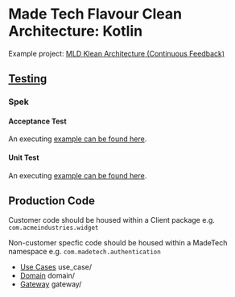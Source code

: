 # Made Tech Flavour Clean Architecture: Kotlin 

Example project: [MLD Klean Architecture (Continuous Feedback)](https://github.com/madetech/dojos/tree/67eb97d93135ae0fc54bada70e2d2656f7873b88/mld-klean-architecture)

## [Testing](../learn/ATDD.md)
### Spek

#### Acceptance Test
An executing [example can be found here](https://github.com/madetech/dojos/blob/67eb97d93135ae0fc54bada70e2d2656f7873b88/mld-klean-architecture/src/test/kotlin/io/continuousfeedback/core/test/acceptance/TeamNotificationsSpec.kt).

#### Unit Test
An executing [example can be found here](https://github.com/madetech/dojos/blob/67eb97d93135ae0fc54bada70e2d2656f7873b88/mld-klean-architecture/src/test/kotlin/io/continuousfeedback/core/test/unit/CreateTeamMemberSpec.kt).


## Production Code

Customer code should be housed within a Client package e.g. ```com.acmeindustries.widget```

Non-customer specfic code should be housed within a MadeTech namespace e.g. ```com.madetech.authentication```

* [Use Cases](UseCases.md) use_case/ 
* [Domain](Domain.md) domain/
* [Gateway](Gateway.md) gateway/
